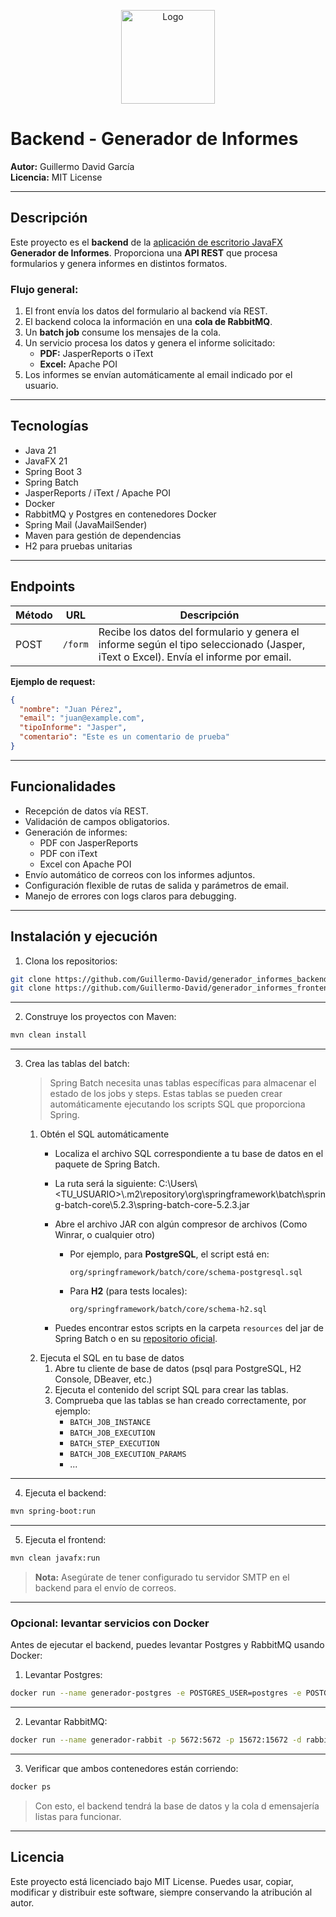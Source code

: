 <p align="center">
  <img src="https://github.com/user-attachments/assets/127d946f-4042-4ff5-b7ee-1ca181117e8d" alt="Logo" width="150"/>
</p>

# Backend - Generador de Informes

**Autor:** Guillermo David García  
**Licencia:** MIT License

---

## Descripción

Este proyecto es el **backend** de la [aplicación de escritorio JavaFX](https://github.com/Guillermo-David/generador_informes_frontend) **Generador de Informes**. Proporciona una **API REST** que procesa formularios y genera informes en distintos formatos.

### Flujo general:

1. El front envía los datos del formulario al backend vía REST.
2. El backend coloca la información en una **cola de RabbitMQ**.
3. Un **batch job** consume los mensajes de la cola.
4. Un servicio procesa los datos y genera el informe solicitado:
   - **PDF:** JasperReports o iText
   - **Excel:** Apache POI
5. Los informes se envían automáticamente al email indicado por el usuario.

---

## Tecnologías

- Java 21
- JavaFX 21
- Spring Boot 3
- Spring Batch
- JasperReports / iText / Apache POI
- Docker
- RabbitMQ y Postgres en contenedores Docker
- Spring Mail (JavaMailSender)
- Maven para gestión de dependencias
- H2 para pruebas unitarias

---

## Endpoints

| Método | URL   | Descripción |
|--------|-------|-------------|
| POST   | `/form` | Recibe los datos del formulario y genera el informe según el tipo seleccionado (Jasper, iText o Excel). Envía el informe por email. |

**Ejemplo de request:**
```json
{
  "nombre": "Juan Pérez",
  "email": "juan@example.com",
  "tipoInforme": "Jasper",
  "comentario": "Este es un comentario de prueba"
}
```

---

## Funcionalidades

- Recepción de datos vía REST.
- Validación de campos obligatorios.
- Generación de informes:
  - PDF con JasperReports
  - PDF con iText
  - Excel con Apache POI
- Envío automático de correos con los informes adjuntos.
- Configuración flexible de rutas de salida y parámetros de email.
- Manejo de errores con logs claros para debugging.

---

## Instalación y ejecución

1. Clona los repositorios:

```bash
git clone https://github.com/Guillermo-David/generador_informes_backend.git
git clone https://github.com/Guillermo-David/generador_informes_frontend.git
```
---

2. Construye los proyectos con Maven:
```bash
mvn clean install
```
---
3. Crea las tablas del batch:
    > Spring Batch necesita unas tablas específicas para almacenar el estado de los jobs y steps. Estas tablas se pueden crear automáticamente ejecutando los scripts SQL que proporciona Spring.

    1. Obtén el SQL automáticamente
        * Localiza el archivo SQL correspondiente a tu base de datos en el paquete de Spring Batch.
        * La ruta será la siguiente: C:\Users\\<TU_USUARIO>\\.m2\repository\org\springframework\batch\spring-batch-core\5.2.3\spring-batch-core-5.2.3.jar
        * Abre el archivo JAR con algún compresor de archivos (Como Winrar, o cualquier otro)

            - Por ejemplo, para **PostgreSQL**, el script está en:
              ```
              org/springframework/batch/core/schema-postgresql.sql
              ```
            - Para **H2** (para tests locales):
              ```
              org/springframework/batch/core/schema-h2.sql
              ```
        * Puedes encontrar estos scripts en la carpeta `resources` del jar de Spring Batch o en su [repositorio oficial](https://github.com/spring-projects/spring-batch/tree/main/spring-batch-core/src/main/resources/org/springframework/batch/core).
    2. Ejecuta el SQL en tu base de datos
        1. Abre tu cliente de base de datos (psql para PostgreSQL, H2 Console, DBeaver, etc.)
        2. Ejecuta el contenido del script SQL para crear las tablas.
        3. Comprueba que las tablas se han creado correctamente, por ejemplo:
            - `BATCH_JOB_INSTANCE`
            - `BATCH_JOB_EXECUTION`
            - `BATCH_STEP_EXECUTION`
            - `BATCH_JOB_EXECUTION_PARAMS`
            - ...
---
4. Ejecuta el backend:
```bash
mvn spring-boot:run
```
---
5. Ejecuta el frontend:
```bash
mvn clean javafx:run
```
> **Nota:** Asegúrate de tener configurado tu servidor SMTP en el backend para el envío de correos.
---
### Opcional: levantar servicios con Docker
Antes de ejecutar el backend, puedes levantar Postgres y RabbitMQ usando Docker:

1. Levantar Postgres:
```bash
docker run --name generador-postgres -e POSTGRES_USER=postgres -e POSTGRES_PASSWORD=postgres -e POSTGRES_DB=postgres -p 5432:5432 -d postgres:15
```
---
2. Levantar RabbitMQ:
```bash
docker run --name generador-rabbit -p 5672:5672 -p 15672:15672 -d rabbitmq:3-management
```
---
3. Verificar que ambos contenedores están corriendo:
```bash
docker ps
```
> Con esto, el backend tendrá la base de datos y la cola d emensajería listas para funcionar.
---

## Licencia
Este proyecto está licenciado bajo MIT License. Puedes usar, copiar, modificar y distribuir este software, siempre conservando la atribución al autor.

